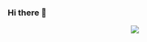 ### Hi there 👋
<p align="center">
  <img src="https://capsule-render.vercel.app/api?text=Welcome%20to%20my%GitHub!&animation=fadeIn&type=waving&color=gradient&height=200"/>
</p>
<!--
**Arian-Ott/Arian-Ott** is a ✨ _special_ ✨ repository because its `README.md` (this file) appears on your GitHub profile.

Here are some ideas to get you started:

- 🔭 I’m currently working on ...
- 🌱 I’m currently learning ...
- 👯 I’m looking to collaborate on ...
- 🤔 I’m looking for help with ...
- 💬 Ask me about ...
- 📫 How to reach me: ...
- 😄 Pronouns: ...
- ⚡ Fun fact: ...
-->
